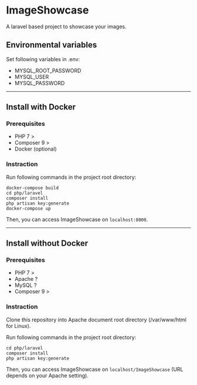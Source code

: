 # ImageShowcase
A laravel based project to showcase your images.


## Environmental variables

Set following variables in .env:
* MYSQL_ROOT_PASSWORD
* MYSQL_USER
* MYSQL_PASSWORD

----

## Install with Docker

### Prerequisites

* PHP 7 >
* Composer 9 >
* Docker (optional)

### Instraction

Run following commands in the project root directory:

```
docker-compose build
cd php/laravel
composer install
php artisan key:generate
docker-compose up
```

Then, you can access ImageShowcase on `localhost:8000`.

----

## Install without Docker

### Prerequisites

* PHP 7 >
* Apache ?
* MySQL ?
* Composer 9 >

### Instraction

Clone this repository into Apache document root directory (/var/www/html for Linux).

Run following commands in the project root directory:
```
cd php/laravel
composer install
php artisan key:generate
```
Then, you can access ImageShowcase on `localhost/ImageShowcase` (URL depends on your Apache setting).
